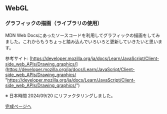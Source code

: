 ## WebGL

### グラフィックの描画（ライブラリの使用）

MDN Web Docsにあったソースコードを利用してグラフィックの描画をしてみました。これからもうちょっと踏み込んでいろいろと更新していきたいと思います。

参考サイト: [https://developer.mozilla.org/ja/docs/Learn/JavaScript/Client-side_web_APIs/Drawing_graphics/](https://developer.mozilla.org/ja/docs/Learn/JavaScript/Client-side_web_APIs/Drawing_graphics/ "https://developer.mozilla.org/ja/docs/Learn/JavaScript/Client-side_web_APIs/Drawing_graphics/")

※ 日本時間 2024/09/20 にリファクタリングしました。

[完成ページへ](https://yscyber.github.io/webgl/ "https://yscyber.github.io/webgl/")

